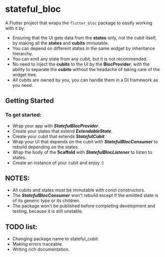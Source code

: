 # stateful_bloc

A Flutter project that wraps the `flutter_bloc` package to easify working with it by:

- Ensuring that the UI gets data from the **states** only, not the cubit itself, by making all the **states** and **cubits** immutable.
- You can depend on different states in the same widget by inheritance hierarchy.
- You can emit any state from any cubit, but it is not recommended.
- No need to inject the **cubits** to the UI by the **BlocProvider**, with the ability to separate the **cubits** without the headache of taking care of the widget tree.
- All cubits are owned by you, you can handle them in a DI framework as you need.

## Getting Started

### To get started:

- Wrap your app with ***StatefulBlocProvider***.
- Create your states that extend ***ExtendableState***.
- Create your cubit that extends ***StatefulCubit***.
- Wrap your UI that depends on the cubit with ***StatefulBlocConsumer*** to rebuild depending on the states.
- Wrap the body of the **Scaffold** with ***StatefulBlocListener*** to listen to states. 
- Create an instance of your cubit and enjoy :)

## NOTES:

- All cubits and states must be immutable with const constructors.
- The ***StatefulBlocConsumer*** won't rebuild except if the emiitted state is of its generic type or its children.
- The package won't be published before completing development and testing, because it is still unstable.

## TODO list:

- Changing package name to stateful_cubit.
- Making errors traceable.
- Writing rich documentation.
